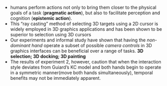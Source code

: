 * humans perform actions not only to bring them closer
to the physical goals of a task (**pragmatic action**), but also to
facilitate perception and cognition (**epistemic action**).
* This “ray casting” method of selecting
3D targets using a 2D cursor is widely employed in 3D
graphics applications and has been shown to be superior to
selection using 3D cursors
* Our experiments and informal study have shown that having
the *non-dominant hand* operate a subset of possible *camera
controls* in 3D graphics interfaces can be beneficial over a
range of tasks. **3D selection; 3D docking; 3D painting** 
* The results of experiment 2, however, caution
that when the interaction style deviates from Guiard’s
KC model and both hands begin to operate in a symmetric
manner(move both hands simultaneously), temporal benefits may not be immediately apparent.
